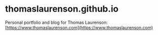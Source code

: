 # thomaslaurenson.github.io

Personal portfolio and blog for Thomas Laurenson: [https://www.thomaslaurenson.com](https://www.thomaslaurenson.com)
